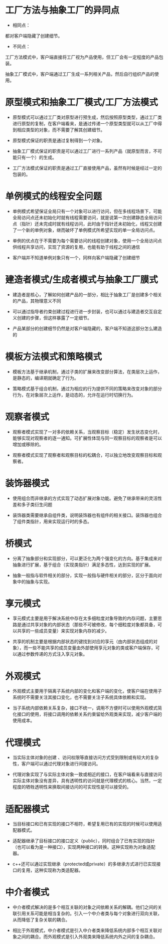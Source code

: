 # 工厂方法与抽象工厂的异同点
* 相同点：

都对客户端隐藏了创建细节。

* 不同点：

工厂方法模式中，客户端直接将工厂视为产品使用，但工厂会有一定程度的产品包装。

抽象工厂模式中，客户端通过工厂生成一系列相关产品，然后自行组织产品的使用。

# 原型模式和抽象工厂模式/工厂方法模式
* 原型模式可以通过工厂类对原型进行预生成，然后按照原型类型，通过工厂类进行原型的复制，在客户端看来，是通过传递一个原型类型就可以从工厂中得到相应类型的对象，而不需要了解其创建细节。

* 原型模式保证的职责是通过复制得到一个对象。

* 抽象工厂模式保证的职责是可以通过工厂进行一系列产品（就原型而言，不可能只有一个）的生成。

* 工厂方法模式保证的职责是通过工厂直接使用产品，虽然有时候是经过一定的包装的。

# 单例模式的线程安全问题
* 单例模式希望保证全局只有一个对象可以进行访问，但在多线程场景下，可能全局访问点还未初始化时就有线程需要访问，就是说第一次创建静态全局访问点（指针）还未完成时就有线程访问，此时由于指针还未初始化，线程又创建了一个新的单例对象，继而破坏了单例模式所希望实现的单一全局访问点。

* 单例的优点在于不需要为每个需要访问的线程创建对象，使用一个全局访问点供线程共享访问，实现了资源的复用，也能有助于线程之间的通信

* 客户端并不知道单例对象只有一个，同样向客户端隐藏了创建细节

# 建造者模式/生成者模式与抽象工厂膜式
* 建造者是核心，了解如何创建产品的一部分，相比于抽象工厂是创建多个相关的产品，其物理意义不同

* 可以通过指导者约束创建过程进行进一步封装，也可以通过与建造者交互自定义创建的步骤，但这样暴露了一定细节。

* 产品某部分的创建细节仍然是对客户端隐藏的，客户端不知道这部分怎么建造的

# 模板方法模式和策略模式
* 模板方法基于继承机制，通过子类的扩展来改变部分算法，在类层次上运作，是静态的，编译期就确定了行为。

* 策略模式基于组合机制，通过为相应的行为提供不同的策略来改变对象的部分行为，在对象层次上运作，是动态的，允许在运行时切换行为。

# 观察者模式
* 观察者模式实现了一对多的依赖关系，当观察目标（稳定）发生状态变化时，能够实现对观察者的逐一通知。可扩展性体现与同一观察目标的观察者是可以增加或移除的。

* 观察者模式实现了观察者和观察目标的松耦合，可以独立地改变观察目标和观察者。

# 装饰器模式
* 使用组合而非继承的方式实现了动态扩展对象功能。避免了继承带来的灵活性差和多子类衍生问题

* 装饰器类需要继承自组件类，说明装饰器也有组件的相关接口。装饰器也组合了组件类指针，用来实现运行时的多态。

# 桥模式
* 分离了抽象部分和实现部分，可以更泛化为两个强变化的方向。基于集成来对抽象进行扩展，基于组合（实现类指针）满足多态性，达到实现的扩展。

* 抽象一般指与软件相关的部分，实现一般指与硬件相关的部分，区分于面向对象中的抽象与实现。

# 享元模式
* 享元模式主要是用于解决系统中存在太多细粒度对象导致的内存问题，主要思路是通过共享对象的内部状态（那些不可被修改，每个细粒度对象都具备，可以共享的一些成员变量）来实现对象内存的减少。

* 共享的机制主要是根据内部状态的键找到对应的享元（由内部状态组成的对象），而一些不能共享的成员变量由外部使用享元对象的类或客户端保存，可以通过参数传递的方式注入享元对象。

# 外观模式
* 外观模式主要用于隔离子系统内部的变化和客户端的变化，使客户端在使用子系统时不需要关注其接口变化，也不需要关注子系统具体依赖和实现。

* 当子系统内部依赖关系复杂，接口不统一，调用不方便时可以使用外观模式简化接口的使用，将接口调用的依赖关系约束留给外观类来实现，减少客户端的使用成本。

# 代理模式
* 当实际主体对象的创建 、访问权限等直接访问方式受到限制或有较大的复杂性，客户端可以通过代理对象进行间接访问。

* 代理对象实现了与实际主体对象一致或相近的接口，在客户端看来与直接访问实际主体对象没有差异，具有透明性的访问就是代理模式的核心。当然，一定程度的牺牲透明性来换取间接访问的可实现性是可以接受的。

# 适配器模式
* 当目标接口和已有实现的接口不相符，希望复用已有的实现的时候可以使用适配器模式。

* 适配器继承了目标接口的接口定义（public），同时组合了已有实现的指针（也可以看为是一种接口），实现两种接口的转换。这种实现称为对象适配器。

* c++还可以通过实现继承（protected或private）的多继承方式进行已实现接口的复用，这种实现称为类适配器。

# 中介者模式
* 中介者模式解决的是多个相互关联的对象之间依赖关系的解耦。他们之间的关联引用关系可能是相当复杂的。引入一个中介者类与每个对象进行双向关联，从而降低了复杂关联的耦合。

* 相比于外观模式，中介者模式是引入中介者类来降低系统内部多个相互关联对象之间的耦合。而外观模式是引入外观类来降低系统内外之间的复杂耦合。